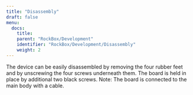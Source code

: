 ```yaml
---
title: "Disassembly"
draft: false
menu:
  docs:
    title:
    parent: "RockBox/Development"
    identifier: "RockBox/Development/Disassembly"
    weight: 2
---
```


The device can be easily disassembled by removing the four rubber feet and by unscrewing the four screws underneath them. The board is held in place by additional two black screws. Note: The board is connected to the main body with a cable.
